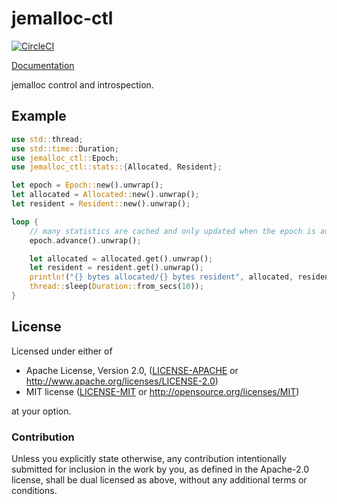 # jemalloc-ctl
[![CircleCI](https://circleci.com/gh/sfackler/jemalloc-ctl.svg?style=shield)](https://circleci.com/gh/sfackler/jemalloc-ctl)

[Documentation](https://docs.rs/jemalloc-ctl)

jemalloc control and introspection.

## Example

```rust
use std::thread;
use std::time::Duration;
use jemalloc_ctl::Epoch;
use jemalloc_ctl::stats::{Allocated, Resident};

let epoch = Epoch::new().unwrap();
let allocated = Allocated::new().unwrap();
let resident = Resident::new().unwrap();

loop {
    // many statistics are cached and only updated when the epoch is advanced.
    epoch.advance().unwrap();

    let allocated = allocated.get().unwrap();
    let resident = resident.get().unwrap();
    println!("{} bytes allocated/{} bytes resident", allocated, resident);
    thread::sleep(Duration::from_secs(10));
}
```

## License

Licensed under either of

 * Apache License, Version 2.0, ([LICENSE-APACHE](LICENSE-APACHE) or http://www.apache.org/licenses/LICENSE-2.0)
 * MIT license ([LICENSE-MIT](LICENSE-MIT) or http://opensource.org/licenses/MIT)

at your option.

### Contribution

Unless you explicitly state otherwise, any contribution intentionally
submitted for inclusion in the work by you, as defined in the Apache-2.0
license, shall be dual licensed as above, without any additional terms or
conditions.

